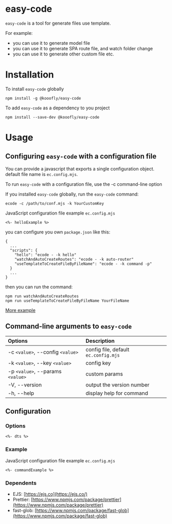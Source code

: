 # easy-code
`easy-code` is a tool for generate files use template.

For example:
* you can use it to generate model file
* you can use it to generate SPA route file, and watch folder change
* you can use it to generate other custom file etc.

# Installation

To install `easy-code` globally

```
npm install -g @kooofly/easy-code
```

To add `easy-code` as a dependency to you project

```
npm install --save-dev @kooofly/easy-code
```

# Usage

## Configuring `easy-code` with a configuration file

You can provide a javascript that exports a single configuration object. default file name is `ec.config.mjs`.

To run `easy-code` with a configuration file, use the -c command-line option

If you installed `easy-code` globally, run the `easy-code` command:

```
ecode -c /path/to/conf.mjs -k YourCustomKey
```

JavaScript configuration file example `ec.config.mjs`
```
<%- helloExample %>
```

you can configure you own `package.json` like this:

```
{
  ...
  "scripts": {
    "hello": "ecode - -k hello"
    "watchAndAutoCreateRoutes": "ecode - -k auto-router"
    "useTemplateToCreateFileByFileName": "ecode - -k command -p"
  }
  ...
}
```
then you can run the command:
```
npm run watchAndAutoCreateRoutes
npm run useTemplateToCreateFileByFileName YourFileName
```
[More example](https://github.com/kooofly/easy-code/tree/main/example)

## Command-line arguments to `easy-code`
| Options                          | Description                          |
| :------------------------------- | :----------------------------------- |
| -c `<value>`, --config `<value>` | config file, default `ec.config.mjs` |
| -k `<value>`, --key `<value>`    | config key                           |
| -p `<value>`, --params `<value>` | custom params                        |
| -V, --version                    | output the version number            |
| -h, --help                       | display help for command             |


## Configuration

### Options
```
<%- dts %>
```
### Example

JavaScript configuration file example `ec.config.mjs`
```
<%- commandExample %>
```

### Dependents

* EJS: [https://ejs.co](https://ejs.co/)
* Prettier: [https://www.npmjs.com/package/prettier](https://www.npmjs.com/package/prettier)
* fast-glob: [https://www.npmjs.com/package/fast-glob](https://www.npmjs.com/package/fast-glob)
